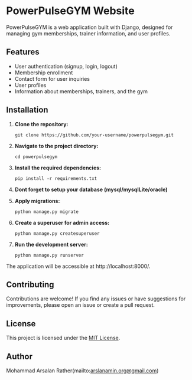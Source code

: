 # PowerPulseGYM Website

PowerPulseGYM is a web application built with Django, designed for managing gym memberships, trainer information, and user profiles.

## Features

- User authentication (signup, login, logout)
- Membership enrollment
- Contact form for user inquiries
- User profiles
- Information about memberships, trainers, and the gym

## Installation

1. **Clone the repository:**

   `git clone https://github.com/your-username/powerpulsegym.git`

2. **Navigate to the project directory:**

   `cd powerpulsegym`
   
3. **Install the required dependencies:**

   `pip install -r requirements.txt`

4. **Dont forget to setup your database (mysql/mysqlLite/oracle)**

5. **Apply migrations:**

   `python manage.py migrate`

6. **Create a superuser for admin access:**

   `python manage.py createsuperuser`
   
7. **Run the development server:**

    `python manage.py runserver`

The application will be accessible at http://localhost:8000/.


## Contributing

Contributions are welcome! If you find any issues or have suggestions for improvements, please open an issue or create a pull request.


## License

This project is licensed under the [MIT License](LICENSE).


## Author

Mohammad Arsalan Rather(mailto:arslanamin.org@gmail.com)
